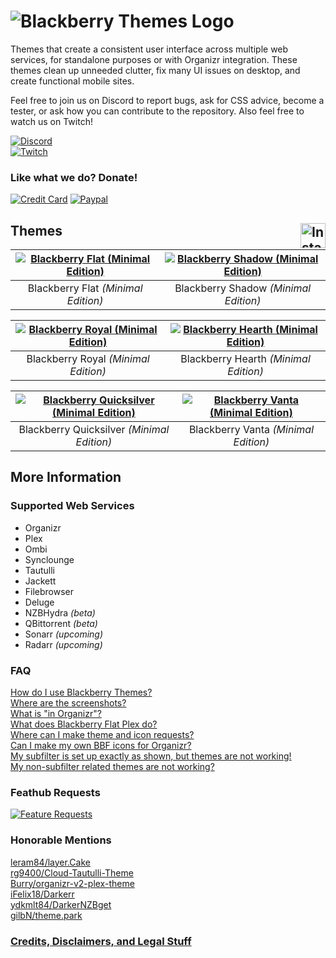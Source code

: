 # ![Blackberry Themes Logo](https://archmonger.github.io/Blackberry-Themes/Resources/blackberry_themes_logo.png)
Themes  that create a consistent user interface across multiple web services, for standalone purposes or with Organizr integration. These themes clean up unneeded clutter, fix many UI issues on desktop, and create functional mobile sites.<br/>

Feel free to join us on Discord to report bugs, ask for CSS advice, become a tester, or ask how you can contribute to the repository. Also feel free to watch us on Twitch!<br/>

[![Discord](https://img.shields.io/badge/discord-join-orange.svg?style=for-the-badge&logo=discord)](https://discord.gg/sfjkDaM)<br/>
[![Twitch](https://img.shields.io/badge/twitch.tv-Watch-blue?style=for-the-badge&logo=twitch)](https://www.twitch.tv/blackberrythemes)<br/>


### Like what we do? Donate!
[![Credit Card](https://img.shields.io/badge/credit%20card-donate-yellow.svg?style=for-the-badge&logo=cash-app)](https://beerpay.io/Archmonger/Blackberry-Themes)
[![Paypal](https://img.shields.io/badge/paypal-donate-yellow.svg?style=for-the-badge&logo=paypal)](https://www.buymeacoffee.com/a7Lsb9xK0)

## Themes [<img src="https://archmonger.github.io/Blackberry-Themes/Resources/install_button.png" align="right" alt="Install" height="40"/>](https://github.com/Archmonger/Blackberry-Themes/wiki/Installation-Instructions)<br/>
| [![Blackberry Flat _(Minimal Edition)_](https://archmonger.github.io/Blackberry-Themes/Screenshots/bbf_minimal_edition.png)](https://archmonger.github.io/Blackberry-Themes/Screenshots/bbf_minimal_edition.png)  | [![Blackberry Shadow _(Minimal Edition)_](https://archmonger.github.io/Blackberry-Themes/Screenshots/bbs_minimal_edition.png)](https://archmonger.github.io/Blackberry-Themes/Screenshots/bbs_minimal_edition.png) |
|:---:|:---:|
| Blackberry Flat _(Minimal Edition)_ | Blackberry Shadow _(Minimal Edition)_ |

| [![Blackberry Royal _(Minimal Edition)_](https://archmonger.github.io/Blackberry-Themes/Screenshots/bbr_minimal_edition.png)](https://archmonger.github.io/Blackberry-Themes/Screenshots/bbr_minimal_edition.png)  | [![Blackberry Hearth _(Minimal Edition)_](https://archmonger.github.io/Blackberry-Themes/Screenshots/bbh_minimal_edition.png)](https://archmonger.github.io/Blackberry-Themes/Screenshots/bbh_minimal_edition.png) |
|:---:|:---:|
| Blackberry Royal _(Minimal Edition)_ | Blackberry Hearth _(Minimal Edition)_ |

| [![Blackberry Quicksilver _(Minimal Edition)_](https://archmonger.github.io/Blackberry-Themes/Screenshots/bbq__minimal_edition.png)](https://archmonger.github.io/Blackberry-Themes/Screenshots/bbq__minimal_edition.png)  | [![Blackberry Vanta _(Minimal Edition)_](https://archmonger.github.io/Blackberry-Themes/Screenshots/bbv_minimal_edition.png)](https://archmonger.github.io/Blackberry-Themes/Screenshots/bbv_minimal_edition.png) |
|:---:|:---:|
| Blackberry Quicksilver _(Minimal Edition)_ | Blackberry Vanta _(Minimal Edition)_ |

## More Information<br/>
### Supported Web Services<br/>
- Organizr
- Plex
- Ombi
- Synclounge
- Tautulli
- Jackett
- Filebrowser
- Deluge
- NZBHydra _(beta)_
- QBittorrent _(beta)_
- Sonarr _(upcoming)_
- Radarr _(upcoming)_

### FAQ<br/>
[How do I use Blackberry Themes?](https://github.com/Archmonger/Blackberry-Themes/wiki/FAQ#how-do-i-use-blackberry-themes)<br/>
[Where are the screenshots?](https://github.com/Archmonger/Blackberry-Themes/wiki/FAQ#where-are-the-screenshots)<br/>
[What is "in Organizr"?](https://github.com/Archmonger/Blackberry-Themes/wiki/FAQ#what-is-in-organizr)<br/>
[What does Blackberry Flat Plex do?](https://github.com/Archmonger/Blackberry-Themes/wiki/FAQ#what-does-blackberry-flat-plex-do)<br/>
[Where can I make theme and icon requests?](https://github.com/Archmonger/Blackberry-Themes/wiki/FAQ#where-can-i-make-theme-and-icon-requests)<br/>
[Can I make my own BBF icons for Organizr?](https://github.com/Archmonger/Blackberry-Themes/wiki/FAQ#can-i-make-my-own-bbf-icons-for-organizr)<br/>
[My subfilter is set up exactly as shown, but themes are not working!](https://github.com/Archmonger/Blackberry-Themes/wiki/FAQ#my-subfilter-is-set-up-exactly-as-shown-but-themes-are-not-working)<br/>
[My non-subfilter related themes are not working?](https://github.com/Archmonger/Blackberry-Themes/wiki/FAQ#my-non-subfilter-related-themes-are-not-working)<br/>
### Feathub Requests<br/>
[![Feature Requests](http://feathub.com/Archmonger/Blackberry-Themes?format=svg)](http://feathub.com/Archmonger/Blackberry-Themes)<br/>

### Honorable Mentions
[leram84/layer.Cake](https://github.com/leram84/layer.Cake/)<br/>
[rg9400/Cloud-Tautulli-Theme](https://github.com/rg9400/Cloud-Tautulli-Theme)<br/>
[Burry/organizr-v2-plex-theme](https://github.com/Burry/organizr-v2-plex-theme)<br/>
[iFelix18/Darkerr](https://github.com/iFelix18/Darkerr)<br/>
[ydkmlt84/DarkerNZBget](https://github.com/ydkmlt84/DarkerNZBget)<br/>
[gilbN/theme.park](https://github.com/gilbN/theme.park)<br/>

### **[Credits, Disclaimers, and Legal Stuff](https://github.com/Archmonger/Blackberry-Themes/wiki/Credits)**<br/>
